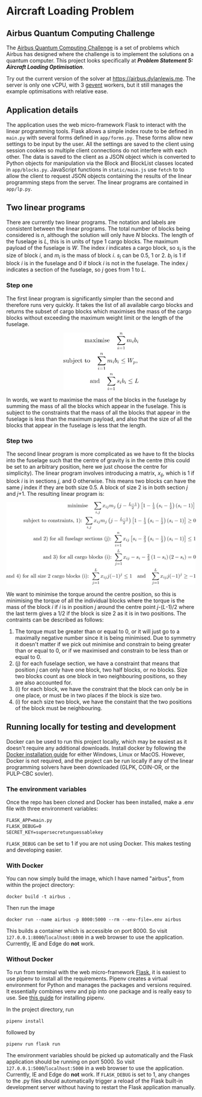 # Aircraft Loading Problem
## Airbus Quantum Computing Challenge
The [Airbus Quantum Computing Challenge](https://www.airbus.com/innovation/airbus-quantum-computing-challenge/Problem-statements.html) is a set of problems which Airbus has designed where the challenge is to implement the solutions on a quantum computer. This project looks specifically at ***Problem Statement 5: Aircraft Loading Optimisation***. 

Try out the current version of the solver at https://airbus.dylanlewis.me. The server is only one vCPU, with 3 [gevent](http://www.gevent.org/index.html) workers, but it still manages the example optimisations with relative ease.

## Application details
The application uses the web micro-framework Flask to interact with the linear programming tools. Flask allows a simple index route to be defined in `main.py` with several forms defined in `app/forms.py`. These forms allow new settings to be input by the user. All the settings are saved to the client using session cookies so multiple client connections do not interfere with each other. The data is saved to the client as a JSON object which is converted to Python objects for manipulation via the Block and BlockList classes located in `app/blocks.py`. JavaScript functions in `static/main.js` use `fetch` to to allow the client to request JSON objects containing the results of the linear programming steps from the server. The linear programs are contained in `app/lp.py`. 

## Two linear programs
There are currently two linear programs. The notation and labels are consistent between the linear programs. The total number of blocks being considered is *n*, although the solution will only have *N* blocks. The length of the fuselage is *L*, this is in units of type 1 cargo blocks. The maximum payload of the fuselage is *W*. The index *i* indicates a cargo block, so *s<sub>i</sub>* is the size of block *i*, and *m<sub>i</sub>* is the mass of block *i*. *s<sub>i</sub>* can be 0.5, 1 or 2. *b<sub>i</sub>* is 1 if block *i* is in the fuselage and 0 if block *i* is not in the fuselage. The index *j* indicates a section of the fuselage, so *j* goes from 1 to *L*. 

### Step one
The first linear program is significantly simpler than the second and therefore runs very quickly. It takes the list of all available cargo blocks and returns the subset of cargo blocks which maximises the mass of the cargo blocks without exceeding the maximum weight limit or the length of the fuselage. 
<div align="center">
<img src="static/tex/step_one_maths.png" alt="step one linear program" width="200" />
</div>
<!--$$ \textrm{maximise} \quad \sum_{i=1}^{n}m_ib_i  
   \\  \textrm{subject to} \quad \sum_{i=1}^{n}m_ib_i \leq W_p ,
   \\ \textrm{and} \quad \sum_{i=1}^{n}s_ib_i \leq L $$-->

In words, we want to maximise the mass of the blocks in the fuselage by summing the mass of all the blocks which appear in the fuselage. This is subject to the constraints that the mass of all the blocks that appear in the fuselage is less than the maximum payload, and also that the size of all the blocks that appear in the fuselage is less that the length.

### Step two
The second linear program is more complicated as we have to fit the blocks into the fuselage such that the centre of gravity is in the centre (this could be set to an arbitrary position, here we just choose the centre for simplicity). The linear program involves introducing a matrix, *x<sub>ij</sub>*, which is 1 if block *i* is in sections *j*, and 0 otherwise. This means two blocks can have the same *j* index if they are both size 0.5. A block of size 2 is in both section *j* and *j*+1. The resulting linear program is:

<div align="center">
<img src="static/tex/step_two_maths.png" alt="step two linear program" width="600" />
</div>

<!--$$ \textrm{minimise} \quad \sum_{i,j}x_{ij}m_j\left(j-\tfrac{L-1}{2}\right) \left[1-\tfrac{1}{3}\left(s_i-\tfrac{1}{2}\right)\left(s_i-1\right)\right]
    \\ \textrm{subject to constraints, 1): } \sum_{i,j}x_{ij}m_j\left(j-\tfrac{L-1}{2}\right) \left[1-\tfrac{1}{3}\left(s_i-\tfrac{1}{2}\right)\left(s_i-1\right)\right] \geq 0
    \\ \textrm{and 2) for all fuselage sections (j):  } \sum_{i=1}^{n}x_{ij}\left[s_i-\tfrac{2}{3}\left(s_i-\tfrac{1}{2}\right)\left(s_i-1\right)\right] \leq 1 
    \\ \textrm{and 3) for all cargo blocks (i):  } \sum_{j=1}^{L}x_{ij} - s_i - \tfrac{2}{3}\left(1-s_i\right)\left(2-s_i\right)= 0
    \\ \textrm{and 4) for all size 2 cargo blocks (i):  } \sum_{j=1}^{L}x_{ij}j(-1)^j \leq 1 \quad \textrm{and} \quad \sum_{j=1}^{L}x_{ij}j(-1)^j \geq -1 $$-->

We want to minimise the torque around the centre position, so this is minimising the torque of all the individual blocks where the torque is the mass of the block *i* if *i* is in position *j* around the centre point *j*-(*L*-1)/2 <!--$\left(j-\tfrac{L-1}{2}\right)$-->where the last term gives a 1/2<!--$\tfrac{1}{2}$--> if the block is size 2 as it is in two positions. The contraints can be described as follows:

1) The torque must be greater than or equal to 0, or it will just go to a maximally negative number since it is being minimised. Due to symmetry it doesn't matter if we pick out minimise and constrain to being greater than or equal to 0, or if we maximised and constrain to be less than or equal to 0.
2) (j) for each fuselage section, we have a constraint that means that position *j* can only have one block, two half blocks, or no blocks. Size two blocks count as one block in two neighbouring positions, so they are also accounted for.
3) (i) for each block, we have the constraint that the block can only be in one place, or must be in two places if the block is size two.
4) (i) for each size two block, we have the constaint that the two positions of the block must be neighbouring.

## Running locally for testing and development
Docker can be used to run this  project locally, which may be easiest as it doesn't require any additional downloads. Install docker by following the [Docker installation guide](https://docs.docker.com/install/) for either Windows, Linux or MacOS. However, Docker is not required, and the project can be run locally if any of the linear programming solvers have been downloaded (GLPK, COIN-OR, or the PULP-CBC sovler).

### The environment variables
Once the repo has been cloned and Docker has been installed, make a .env file with three environment variables:
```
FLASK_APP=main.py
FLASK_DEBUG=0
SECRET_KEY=supersecretunguessablekey
```
`FLASK_DEBUG` can be set to 1 if you are not using Docker. This makes testing and developing easier.

### With Docker
You can now simply build the image, which I have named "airbus", from within the project directory: 
```
docker build -t airbus .
```
Then run the image 
```
docker run --name airbus -p 8000:5000 --rm --env-file=.env airbus
```
This builds a container which is accessible on port 8000. So visit `127.0.0.1:8000`/`localhost:8000` in a web browser to use the application. Currently, IE and Edge do **not** work. 

### Without Docker
To run from terminal with the web micro-framework [Flask](http://flask.pocoo.org/), it is easiest to use pipenv to install all the requirements. Pipenv creates a virtual environment for Python and manages the packages and versions required. It essentially combines venv and pip into one package and is really easy to use. See [this guide](https://pipenv.readthedocs.io/en/latest/install/) for installing pipenv. 

In the project directory, run 
```
pipenv install
```
followed by
```
pipenv run flask run
```
The environment variables should be picked up automatically and the Flask application should be running on port 5000. So visit `127.0.0.1:5000`/`localhost:5000` in a web browser to use the application. Currently, IE and Edge do **not** work. If `FLASK_DEBUG` is set to 1, any changes to the .py files should automatically trigger a reload of the Flask built-in development server without having to restart the Flask application manually. 